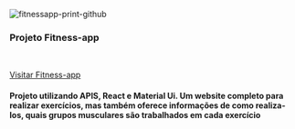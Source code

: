 ![fitnessapp-print-github](https://user-images.githubusercontent.com/63760133/177016467-d29774e4-bf22-4fa0-ad91-5aa3168345fd.png)
<h3> Projeto Fitness-app </h3> </br>

<a href="https://fitnessbox-app.netlify.app">Visitar Fitness-app</a> </br>

<h4>Projeto utilizando APIS, React e Material Ui. Um website completo para realizar exercícios, mas também oferece informações de como realiza-los,
quais grupos musculares são trabalhados em cada exercício</h4>

